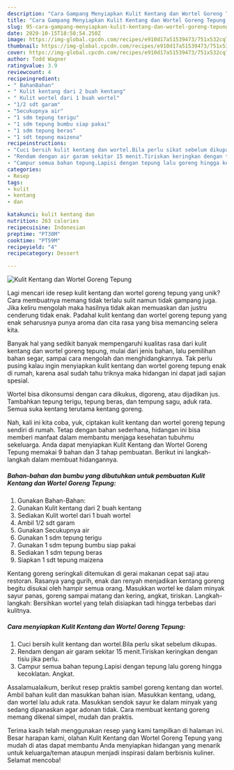 ```yaml
---
description: "Cara Gampang Menyiapkan Kulit Kentang dan Wortel Goreng Tepung Anti Gagal"
title: "Cara Gampang Menyiapkan Kulit Kentang dan Wortel Goreng Tepung Anti Gagal"
slug: 95-cara-gampang-menyiapkan-kulit-kentang-dan-wortel-goreng-tepung-anti-gagal
date: 2020-10-15T18:58:54.250Z
image: https://img-global.cpcdn.com/recipes/e910d17a51539473/751x532cq70/kulit-kentang-dan-wortel-goreng-tepung-foto-resep-utama.jpg
thumbnail: https://img-global.cpcdn.com/recipes/e910d17a51539473/751x532cq70/kulit-kentang-dan-wortel-goreng-tepung-foto-resep-utama.jpg
cover: https://img-global.cpcdn.com/recipes/e910d17a51539473/751x532cq70/kulit-kentang-dan-wortel-goreng-tepung-foto-resep-utama.jpg
author: Todd Wagner
ratingvalue: 3.9
reviewcount: 4
recipeingredient:
- " BahanBahan"
- " Kulit kentang dari 2 buah kentang"
- " Kulit wortel dari 1 buah wortel"
- "1/2 sdt garam"
- "Secukupnya air"
- "1 sdm tepung terigu"
- "1 sdm tepung bumbu siap pakai"
- "1 sdm tepung beras"
- "1 sdt tepung maizena"
recipeinstructions:
- "Cuci bersih kulit kentang dan wortel.Bila perlu sikat sebelum dikupas."
- "Rendam dengan air garam sekitar 15 menit.Tiriskan keringkan dengan tisiu jika perlu."
- "Campur semua bahan tepung.Lapisi dengan tepung lalu goreng hingga kecoklatan. Angkat."
categories:
- Resep
tags:
- kulit
- kentang
- dan

katakunci: kulit kentang dan 
nutrition: 263 calories
recipecuisine: Indonesian
preptime: "PT30M"
cooktime: "PT59M"
recipeyield: "4"
recipecategory: Dessert

---
```



![Kulit Kentang dan Wortel Goreng Tepung](https://img-global.cpcdn.com/recipes/e910d17a51539473/751x532cq70/kulit-kentang-dan-wortel-goreng-tepung-foto-resep-utama.jpg)

Lagi mencari ide resep kulit kentang dan wortel goreng tepung yang unik? Cara membuatnya memang tidak terlalu sulit namun tidak gampang juga. Jika keliru mengolah maka hasilnya tidak akan memuaskan dan justru cenderung tidak enak. Padahal kulit kentang dan wortel goreng tepung yang enak seharusnya punya aroma dan cita rasa yang bisa memancing selera kita.

Banyak hal yang sedikit banyak mempengaruhi kualitas rasa dari kulit kentang dan wortel goreng tepung, mulai dari jenis bahan, lalu pemilihan bahan segar, sampai cara mengolah dan menghidangkannya. Tak perlu pusing kalau ingin menyiapkan kulit kentang dan wortel goreng tepung enak di rumah, karena asal sudah tahu triknya maka hidangan ini dapat jadi sajian spesial.

Wortel bisa dikonsumsi dengan cara dikukus, digoreng, atau dijadikan jus. Tambahkan tepung terigu, tepung beras, dan tempung sagu, aduk rata. Semua suka kentang terutama kentang goreng.


Nah, kali ini kita coba, yuk, ciptakan kulit kentang dan wortel goreng tepung sendiri di rumah. Tetap dengan bahan sederhana, hidangan ini bisa memberi manfaat dalam membantu menjaga kesehatan tubuhmu sekeluarga. Anda dapat menyiapkan Kulit Kentang dan Wortel Goreng Tepung memakai 9 bahan dan 3 tahap pembuatan. Berikut ini langkah-langkah dalam membuat hidangannya.

<!--inarticleads1-->

##### Bahan-bahan dan bumbu yang dibutuhkan untuk pembuatan Kulit Kentang dan Wortel Goreng Tepung:

1. Gunakan  Bahan-Bahan:
1. Gunakan  Kulit kentang dari 2 buah kentang
1. Sediakan  Kulit wortel dari 1 buah wortel
1. Ambil 1/2 sdt garam
1. Gunakan Secukupnya air
1. Gunakan 1 sdm tepung terigu
1. Gunakan 1 sdm tepung bumbu siap pakai
1. Sediakan 1 sdm tepung beras
1. Siapkan 1 sdt tepung maizena


Kentang goreng seringkali ditemukan di gerai makanan cepat saji atau restoran. Rasanya yang gurih, enak dan renyah menjadikan kentang goreng begitu disukai oleh hampir semua orang. Masukkan wortel ke dalam minyak sayur panas, goreng sampai matang dan kering, angkat, tiriskan. Langkah-langkah: Bersihkan wortel yang telah disiapkan tadi hingga terbebas dari kulitnya. 

<!--inarticleads2-->

##### Cara menyiapkan Kulit Kentang dan Wortel Goreng Tepung:

1. Cuci bersih kulit kentang dan wortel.Bila perlu sikat sebelum dikupas.
1. Rendam dengan air garam sekitar 15 menit.Tiriskan keringkan dengan tisiu jika perlu.
1. Campur semua bahan tepung.Lapisi dengan tepung lalu goreng hingga kecoklatan. Angkat.


Assalamualaikum, berikut resep praktis sambel goreng kentang dan wortel. Ambil bahan kulit dan masukkan bahan isian. Masukkan kentang, udang, dan wortel lalu aduk rata. Masukkan sendok sayur ke dalam minyak yang sedang dipanaskan agar adonan tidak. Cara membuat kentang goreng memang dikenal simpel, mudah dan praktis. 

Terima kasih telah menggunakan resep yang kami tampilkan di halaman ini. Besar harapan kami, olahan Kulit Kentang dan Wortel Goreng Tepung yang mudah di atas dapat membantu Anda menyiapkan hidangan yang menarik untuk keluarga/teman ataupun menjadi inspirasi dalam berbisnis kuliner. Selamat mencoba!

